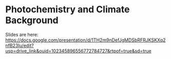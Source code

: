 # Photochemistry and Climate Background

Slides are here: https://docs.google.com/presentation/d/1TH2m9nDefJgMDSbRFRJKSKXq2nfB23Iu/edit?usp=drive_link&ouid=102345896556772784727&rtpof=true&sd=true